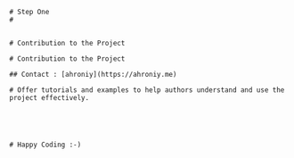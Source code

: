 
	# Step One 
	# 
	
	
	# Contribution to the Project

	# Contribution to the Project

	## Contact : [ahroniy](https://ahroniy.me)
	
	# Offer tutorials and examples to help authors understand and use the project effectively.



	

	# Happy Coding :-)

	 
